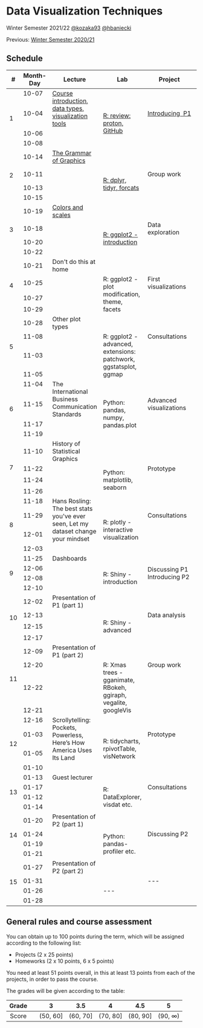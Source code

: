 # Data Visualization Techniques

Winter Semester 2021/22 [@kozaka93](https://github.com/kozaka93) [@hbaniecki](https://github.com/hbaniecki)

Previous: [Winter Semester 2020/21](https://github.com/mini-pw/2021Z-DataVisualizationTechniques)

## Schedule

<table>
<thead>
  <tr>
    <th>#</th>
    <th>Month-Day</th>
    <th>Lecture</th>
    <th>Lab</th>
    <th>Project</th>
    <th>Points</th>
  </tr>
</thead>
<tbody>
  <tr>
    <td rowspan="4">1</td>
    <td>10-07</td>
    <td rowspan="2"><a href="https://github.com/mini-pw/2022Z-DataVisualizationTechniques/blob/main/lectures/L1-intro.pdf"  target="_blank" rel="noopener noreferrer"> Course introduction, data types, visualization tools  </a></td>
    <td></td>
    <td></td>
    <td rowspan="4"></td>
  </tr>
  <tr>
    <td>10-04</td>
    <td rowspan="3"><a href="https://github.com/mini-pw/2022Z-DataVisualizationTechniques/tree/main/labs/lab1" target="_blank" rel="noopener noreferrer">R: review: proton, GitHub</a></td>
    <td><a href="https://github.com/mini-pw/2022Z-DataVisualizationTechniques/blob/main/projects/project1/Techniki%20Wizualizacji%20Danych%20-%20Projekt%201.pdf"  target="_blank" rel="noopener noreferrer">Introducing&nbsp;&nbsp;P1  </a></td>
  </tr>
  <tr>
    <td>10-06</td>
    <td rowspan="2"></td>
    <td rowspan="2"></td>
  </tr>
  <tr>
    <td>10-08</td>
  </tr>
  <tr>
    <td rowspan="4">2</td>
    <td>10-14</td>
    <td><a href="https://github.com/mini-pw/2022Z-DataVisualizationTechniques/blob/main/lectures/L2-gramatyka.pdf" target="_blank" rel="noopener noreferrer">The Grammar of Graphics</a></td>
    <td></td>
    <td></td>
    <td></td>
  </tr>
  <tr>
    <td>10-11</td>
    <td rowspan="3"></td>
    <td rowspan="3"><a href="https://github.com/mini-pw/2022Z-DataVisualizationTechniques/tree/main/labs/lab2" target="_blank" rel="noopener noreferrer">R: dplyr, tidyr, forcats</a></td>
    <td>Group work</td>
    <td>P1 (1p)</td>
  </tr>
  <tr>
    <td>10-13</td>
    <td rowspan="2"></td>
    <td rowspan="2"></td>
  </tr>
  <tr>
    <td>10-15</td>
  </tr>
  <tr>
    <td rowspan="4">3</td>
    <td>10-19</td>
    <td><a href="https://github.com/mini-pw/2022Z-DataVisualizationTechniques/blob/main/lectures/L3-kolory-skale.pdf" target="_blank" rel="noopener noreferrer">Colors and scales</a></td>
    <td></td>
    <td></td>
    <td></td>
  </tr>
  <tr>
    <td>10-18</td>
    <td rowspan="3"></td>
    <td rowspan="3"><a href="https://github.com/mini-pw/2022Z-DataVisualizationTechniques/tree/main/labs/lab3" target="_blank" rel="noopener noreferrer">R: ggplot2 - introduction</a></td>
    <td>Data exploration</td>
    <td rowspan="3">P1 (1p)<br><a href="https://github.com/mini-pw/2022Z-DataVisualizationTechniques/issues/55" target="_blank" rel="noopener noreferrer"> HW1 (5p)</a></td>
  </tr>
  <tr>
    <td>10-20</td>
    <td rowspan="2"></td>
  </tr>
  <tr>
    <td>10-22</td>
  </tr>
  <tr>
    <td rowspan="4">4</td>
    <td>10-21</td>
    <td>Don't do this at home</td>
    <td></td>
    <td></td>
    <td></td>
  </tr>
  <tr>
    <td>10-25</td>
    <td rowspan="3"></td>
    <td rowspan="3">R: ggplot2 - plot modification, theme, facets</td>
    <td>First visualizations</td>
    <td>P1 (1p)</td>
  </tr>
  <tr>
    <td>10-27</td>
    <td rowspan="2"></td>
    <td rowspan="2"></td>
  </tr>
  <tr>
    <td>10-29</td>
  </tr>
  <tr>
    <td rowspan="4">5</td>
    <td>10-28</td>
    <td>Other plot types</td>
    <td></td>
    <td></td>
    <td></td>
  </tr>
  <tr>
    <td>11-08</td>
    <td rowspan="3"></td>
    <td rowspan="3">R: ggplot2 - advanced, extensions: patchwork, ggstatsplot, ggmap</td>
    <td>Consultations</td>
    <td rowspan="3"><a href="https://github.com/mini-pw/2022Z-DataVisualizationTechniques/issues/97" target="_blank" rel="noopener noreferrer">HW2 (5p)</a></td>
  </tr>
  <tr>
    <td>11-03</td>
    <td rowspan="2"></td>
  </tr>
  <tr>
    <td>11-05</td>
  </tr>
  <tr>
    <td rowspan="4">6</td>
    <td>11-04</td>
    <td rowspan="2">The International Business Communication Standards</td>
    <td></td>
    <td></td>
    <td></td>
  </tr>
  <tr>
    <td>11-15</td>
    <td rowspan="3">Python: pandas, numpy, pandas.plot</td>
    <td>Advanced visualizations</td>
    <td>P1 (1p)</td>
  </tr>
  <tr>
    <td>11-17</td>
    <td rowspan="2"></td>
    <td rowspan="2"></td>
    <td rowspan="2"></td>
  </tr>
  <tr>
    <td>11-19</td>
  </tr>
  <tr>
    <td rowspan="4">7</td>
    <td>11-10</td>
    <td>History of Statistical Graphics</td>
    <td></td>
    <td></td>
    <td></td>
  </tr>
  <tr>
    <td>11-22</td>
    <td rowspan="3"></td>
    <td rowspan="3">Python: matplotlib, seaborn</td>
    <td>Prototype</td>
    <td rowspan="3">P1 (1p)<br><a href="https://github.com/mini-pw/2022Z-DataVisualizationTechniques/issues/98"  target="_blank" rel="noopener noreferrer">HW3 (10p)</a></td>
  </tr>
  <tr>
    <td>11-24</td>
    <td rowspan="2"></td>
  </tr>
  <tr>
    <td>11-26</td>
  </tr>
  <tr>
    <td rowspan="4">8</td>
    <td>11-18</td>
    <td rowspan="3">Hans Rosling: The best stats you've ever seen, Let my dataset change your mindset</td>
    <td></td>
    <td></td>
    <td></td>
  </tr>
  <tr>
    <td>11-29</td>
    <td rowspan="3">R: plotly - interactive visualization</td>
    <td>Consultations</td>
    <td rowspan="3">HW4 (5p)</td>
  </tr>
  <tr>
    <td>12-01</td>
    <td rowspan="2"></td>
  </tr>
  <tr>
    <td>12-03</td>
    <td></td>
  </tr>
  <tr>
    <td rowspan="4">9</td>
    <td>11-25</td>
    <td>Dashboards</td>
    <td></td>
    <td></td>
    <td></td>
  </tr>
  <tr>
    <td>12-06</td>
    <td rowspan="3"></td>
    <td rowspan="3">R: Shiny - introduction</td>
    <td rowspan="2">Discussing P1<br>Introducing P2</td>
    <td rowspan="3"></td>
  </tr>
  <tr>
    <td>12-08</td>
  </tr>
  <tr>
    <td>12-10</td>
    <td></td>
  </tr>
  <tr>
    <td rowspan="4">10</td>
    <td>12-02</td>
    <td>Presentation of P1 (part 1)</td>
    <td></td>
    <td></td>
    <td>P1 (20p)</td>
  </tr>
  <tr>
    <td>12-13</td>
    <td rowspan="3"></td>
    <td rowspan="3">R: Shiny - advanced</td>
    <td>Data analysis</td>
    <td rowspan="3">P2 (1p)<br>HW5 (5p)</td>
  </tr>
  <tr>
    <td>12-15</td>
    <td rowspan="2"></td>
  </tr>
  <tr>
    <td>12-17</td>
  </tr>
  <tr>
    <td rowspan="4">11</td>
    <td>12-09</td>
    <td>Presentation of P1 (part 2)</td>
    <td></td>
    <td></td>
    <td></td>
  </tr>
  <tr>
    <td>12-20</td>
    <td rowspan="3"></td>
    <td rowspan="3">R: Xmas trees - gganimate, RBokeh, ggiraph, vegalite, googleVis</td>
    <td>Group work</td>
    <td rowspan="3">P2 (2p)<br>HW6 (10p)</td>
  </tr>
  <tr>
    <td>12-22</td>
    <td rowspan="2"></td>
  </tr>
  <tr>
    <td>12-21</td>
  </tr>
  <tr>
    <td rowspan="4">12</td>
    <td>12-16</td>
    <td rowspan="3">Scrollytelling: Pockets, Powerless, Here’s How America Uses Its Land</td>
    <td></td>
    <td></td>
    <td></td>
  </tr>
  <tr>
    <td>01-03</td>
    <td rowspan="3">R: tidycharts, rpivotTable, visNetwork</td>
    <td>Prototype</td>
    <td rowspan="3">P2 (2p)<br>HW7 (5p)</td>
  </tr>
  <tr>
    <td>01-05</td>
    <td rowspan="2"></td>
  </tr>
  <tr>
    <td>01-10</td>
    <td></td>
  </tr>
  <tr>
    <td rowspan="4">13</td>
    <td>01-13</td>
    <td>Guest lecturer</td>
    <td></td>
    <td></td>
    <td></td>
  </tr>
  <tr>
    <td>01-17</td>
    <td rowspan="3"></td>
    <td rowspan="3">R: DataExplorer, visdat etc.</td>
    <td>Consultations</td>
    <td rowspan="3"></td>
  </tr>
  <tr>
    <td>01-12</td>
    <td rowspan="2"></td>
  </tr>
  <tr>
    <td>01-14</td>
  </tr>
  <tr>
    <td rowspan="4">14</td>
    <td>01-20</td>
    <td>Presentation of P2 (part 1)</td>
    <td></td>
    <td></td>
    <td>P2 (20p)</td>
  </tr>
  <tr>
    <td>01-24</td>
    <td rowspan="3"></td>
    <td rowspan="3">Python: pandas-profiler etc.</td>
    <td>Discussing P2</td>
    <td rowspan="3">HW8 (5p)</td>
  </tr>
  <tr>
    <td>01-19</td>
    <td rowspan="2"></td>
  </tr>
  <tr>
    <td>01-21</td>
  </tr>
  <tr>
    <td rowspan="4">15</td>
    <td>01-27</td>
    <td>Presentation of P2 (part 2)</td>
    <td></td>
    <td></td>
    <td></td>
  </tr>
  <tr>
    <td>01-31</td>
    <td rowspan="3"></td>
    <td rowspan="3">---</td>
    <td>---</td>
    <td rowspan="3"></td>
  </tr>
  <tr>
    <td>01-26</td>
    <td rowspan="2"></td>
  </tr>
  <tr>
    <td>01-28</td>
  </tr>
</tbody>
</table>

## General rules and course assessment

You can obtain up to 100 points during the term, which will be assigned according to the following list:

- Projects (2 x 25 points)
- Homeworks (2 x 10 points, 6 x 5 points)

You need at least 51 points overall, in this at least 13 points from each of the projects, in order to pass the course.

The grades will be given according to the table:

| Grade |  | 3 | 3.5 | 4 | 4.5 | 5 |
|:---:| :---: |:---:|:---:|:---:|:---:|:---:|
| Score |  | (50, 60] | (60, 70] | (70, 80] | (80, 90] | (90, ∞) |
